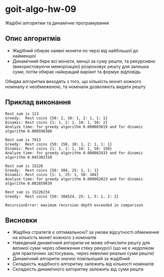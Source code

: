 # goit-algo-hw-09
Жадібні алгоритми та динамічне програмування​

## Опис алгоритмів
* Жадібний обирає наявні монети по черзі від найбільшої до найменшої
* Динамічний бере всі монети, менші за суму решти, та рекурсивно (використовуючи меморізацію) розроховує решту для залишка суми, потім обирає найкращий варіант та формує відповідь


Обидва алгоритма виходять з того, що кількість монет кожного номіналу є необмеженою, та номінали дозволяють видати решту

## Приклад виконання
```
Rest sum is 113
Greedy:  Rest coins {50: 2, 10: 1, 2: 1, 1: 1}
Dinamic: Rest coins {1: 1, 2: 1, 10: 1, 50: 2}
Analyze time: for greedy algorithm 0.000003019 and for dinamic algorithm 0.000598300

Rest sum is 7913
Greedy:  Rest coins {50: 158, 10: 1, 2: 1, 1: 1}
Dinamic: Rest coins {1: 1, 2: 1, 10: 1, 50: 158}
Analyze time: for greedy algorithm 0.000002433 and for dinamic algorithm 0.045302310

Rest sum is 15226
Greedy:  Rest coins {50: 304, 25: 1, 1: 1}
Dinamic: Rest coins {1: 1, 25: 1, 50: 304}
Analyze time: for greedy algorithm 0.000002023 and for dinamic algorithm 0.082859039

Rest sum is 15226234
Greedy:  Rest coins {50: 304524, 25: 1, 5: 1, 2: 2}

RecursionError: maximum recursion depth exceeded in comparison

 ```

## Висновки
* Жадібна стратегія є оптимальною? за умови відсутності обмеження на кількість монет кожного з номіналів
* Наведений динамічний алгоритм не може обчислити решту для великої суми через обмеження стеку рекурсії (що не є недоліком для практичних застосувань, через невеликі реальні суми решти)
* Динамічний алгоритм значно повільніший за жадібний
* Складність жадібного алгоритму залежить від кількості номіналів
* Складність динамічного алгоритму залежить від суми решти

